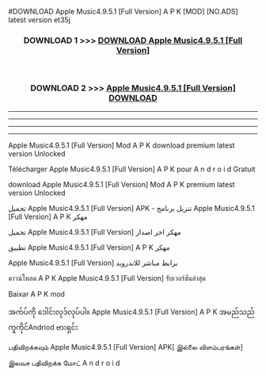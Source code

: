 #DOWNLOAD Apple Music4.9.5.1 [Full Version] A P K [MOD] [NO.ADS] latest version et35j



<div align="center">

<h3>DOWNLOAD 1 >>> <a href="https://teeasianyam.web.app?sq=Apple Music4.9.5.1 [Full Version]">DOWNLOAD Apple Music4.9.5.1 [Full Version] </a></h3><br>

<h3>DOWNLOAD 2 >>> <a href="https://teeasianyam.web.app?sq=Apple Music4.9.5.1 [Full Version] ">Apple Music4.9.5.1 [Full Version]  DOWNLOAD </a></h3>

</div>


----------------------------------------------------------

----------------------------------------------------------

----------------------------------------------------------

----------------------------------------------------------


Apple Music4.9.5.1 [Full Version]  Mod A P K download premium latest version Unlocked

Télécharger Apple Music4.9.5.1 [Full Version]  A P K pour A n d r o i d Gratuit

download Apple Music4.9.5.1 [Full Version]  Mod A P K premium latest version Unlocked

تحميل Apple Music4.9.5.1 [Full Version]  APK - تنزيل برنامج Apple Music4.9.5.1 [Full Version]  A P K مهكر

تحميل Apple Music4.9.5.1 [Full Version]  مهكر اخر اصدار

تطبيق Apple Music4.9.5.1 [Full Version]  A P K مهكر

Apple Music4.9.5.1 [Full Version]  برابط مباشر للاندرويد

ดาวน์โหลด A P K Apple Music4.9.5.1 [Full Version]  รับเวอร์ชันล่าสุด

Baixar A P K mod

အက်ပ်ကို ဒေါင်းလုဒ်လုပ်ပါ။ Apple Music4.9.5.1 [Full Version]  A P K အမည်သည်ကူကိုင်Andriod ဗားရှင်း

பதிவிறக்கவும் Apple Music4.9.5.1 [Full Version]  APK[ இல்லை விளம்பரங்கள்] 
 
இலவச பதிவிறக்க மோட் A n d r o i d



